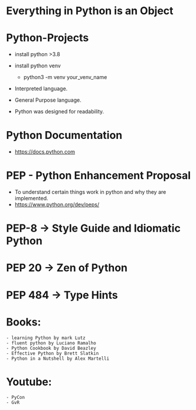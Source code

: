 # Everything in Python is an Object

# Python-Projects

- install python >3.8
- install python venv
    - python3 -m venv your_venv_name

- Interpreted language.
- General Purpose language.
- Python was designed for readability.

# Python Documentation

- https://docs.python.com

# PEP - Python Enhancement Proposal

- To understand certain things work in python and why they are implemented.
- https://www.python.org/dev/peps/

# PEP-8 -> Style Guide and Idiomatic Python

# PEP 20 -> Zen of Python

# PEP 484 -> Type Hints

# Books:

    - learning Python by mark Lutz
    - fluent python by Luciano Ramalho
    - Python Cookbook by David Beazley
    - Effective Python by Brett Slatkin
    - Python in a Nutshell by Alex Martelli

# Youtube:

    - PyCon
    - GvR
